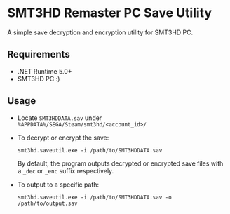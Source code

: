 
# SMT3HD Remaster PC Save Utility

A simple save decryption and encryption utility for SMT3HD PC.

## Requirements

- .NET Runtime 5.0+
- SMT3HD PC :)

## Usage

- Locate `SMT3HDDATA.sav` under `%APPDATA%/SEGA/Steam/smt3hd/<account_id>/`

- To decrypt or encrypt the save:

  `smt3hd.saveutil.exe -i /path/to/SMT3HDDATA.sav`

  By default, the program outputs decrypted or encrypted save files with a `_dec` or `_enc` suffix respectively.

- To output to a specific path:

  `smt3hd.saveutil.exe -i /path/to/SMT3HDDATA.sav -o /path/to/output.sav`
